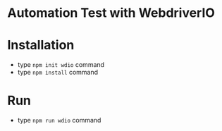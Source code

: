 # Automation Test with WebdriverIO
# Installation
* type `npm init wdio` command
* type `npm install` command

# Run
* type `npm run wdio` command